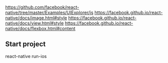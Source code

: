 
https://github.com/facebook/react-native/tree/master/Examples/UIExplorer/js
https://facebook.github.io/react-native/docs/image.html#style
https://facebook.github.io/react-native/docs/view.html#style
https://facebook.github.io/react-native/docs/flexbox.html#content


## Start project

react-native run-ios